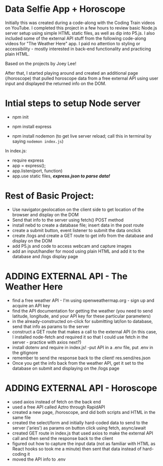 # Data Selfie App + Horoscope

Initially this was created during a code-along with the Coding Train videos on YouTube. I completed this project in a few hours to review basic Node.js server setup using simple HTML static files, as well as dip into P5.js. I also included some of the external API stuff from the following code-along videos for "The Weather Here" app. I paid no attention to styling or accessibility - mostly interested in back-end functionality and practicing plain HTML.

Based on the projects by Joey Lee!

After that, I started playing around and created an additional page (/horoscope) that pulled horoscope data from a free external API using user input and displayed the returned info on the DOM.

# Intial steps to setup Node server

- npm init

- npm install express

- npm install nodemon (to get live server reload; call this in terminal by saying `nodemon index.js`)

In index.js:

- require express
- app = express();
- app.listen(port, function)
- app.use static files, **_express.json to parse data!_**

# Rest of Basic Project:

- Use navigator.geolocation on the client side to get location of the browser and display on the DOM
- Send that info to the server using fetch() POST method
- install nebd to create a database file; insert data in the post route
- create a submit button, event listener to submit the data onclick
- create /logs and create a GET route to get info from the database and display on the DOM
- add P5.js and code to access webcam and capture images
- add an input/handler for mood using plain HTML and add it to the database and /logs display page

# ADDING EXTERNAL API - The Weather Here

- find a free weather API - I'm using openweathermap.org - sign up and acquire an API key
- find the API documentation for getting the weather (you need to send latitude, longitude, and your API key for these particular parameters)
- in the already-constructed on-click for submitting lat/lon to database, send that info as params to the server
- construct a GET route that makes a call to the external API (in this case, I installed node-fetch and required it so that I could use fetch in the server - practice with axios next?)
- install dotenv and require in index.js!
  -put API in a .env file, put .env in the gitignore
- remember to send the response back to the client! res.send/res.json
- Once you get the info back from the weather API, get it set to the database on submit and displaying on the /logs page

# ADDING EXTERNAL API - Horoscope

- used axios instead of fetch on the back end
- used a free API called Aztro through RapidAPI
- created a new page, /horoscope, and did both scripts and HTML in the same file
- created the select/form and initially hard-coded data to send to the server ('aries') as params on button click using fetch, async/await
- created GET route in index.js that used axios to make the external API call and then send the response back to the client
- figured out how to capture the input data (not as familiar with HTML as React hooks so took me a minute) then sent that data instead of hard-coding it
- moved the API info to .env
